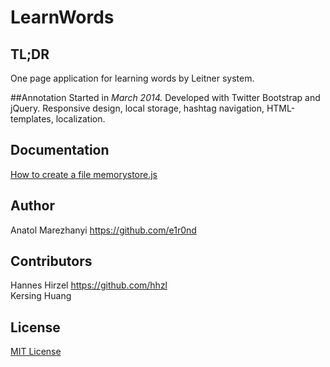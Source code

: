 # LearnWords

## TL;DR
One page application for learning words by Leitner system.

##Annotation
Started in *March 2014.* Developed with Twitter Bootstrap and jQuery. Responsive design, local storage, hashtag navigation, HTML-templates, localization.

## Documentation
[How to create a file memorystore.js](AboutMemorystore.md)

## Author
Anatol Marezhanyi https://github.com/e1r0nd

## Contributors
Hannes Hirzel https://github.com/hhzl<br>
Kersing Huang

## License
[MIT License](LICENSE.md) 
